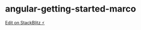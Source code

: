 # angular-getting-started-marco

[Edit on StackBlitz ⚡️](https://stackblitz.com/edit/angular-getting-started-marco)